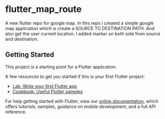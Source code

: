 # flutter_map_route

A new flutter repo for google map. In this repo i created a simple google map application which is create a SOURCE TO DESTINATION PATH. And also get the user current location. I added marker on both side from source and destination.

## Getting Started

This project is a starting point for a Flutter application.

A few resources to get you started if this is your first Flutter project:

- [Lab: Write your first Flutter app](https://flutter.dev/docs/get-started/codelab)
- [Cookbook: Useful Flutter samples](https://flutter.dev/docs/cookbook)

For help getting started with Flutter, view our
[online documentation](https://flutter.dev/docs), which offers tutorials,
samples, guidance on mobile development, and a full API reference.
